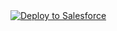<a href="https://githubsfdeploy.herokuapp.com?owner=taylorgrimes15&repo=B2B-SA-Cart-to-Quote">
  <img alt="Deploy to Salesforce"
       src="https://raw.githubusercontent.com/afawcett/githubsfdeploy/master/deploy.png">
</a>
